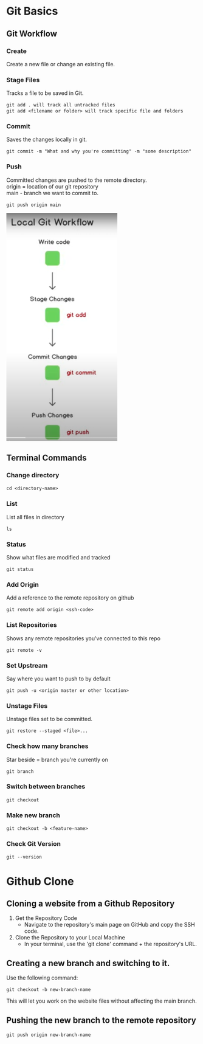 # Git Basics

## Git Workflow

### Create
Create a new file or change an existing file.

### Stage Files
Tracks a file to be saved in Git.

    git add . will track all untracked files
    git add <filename or folder> will track specific file and folders 

### Commit
Saves the changes locally in git.

    git commit -m "What and why you're committing" -m "some description"

### Push
Committed changes are pushed to the remote directory.  
origin = location of our git repository  
main - branch we want to commit to.

    git push origin main


![local-git-workflow.png](images/local-git-workflow.png)


## Terminal Commands

### Change directory  

    cd <directory-name>

### List 
List all files in directory

    ls 

### Status
Show what files are modified and tracked

    git status

### Add Origin
Add a reference to the remote repository on github

    git remote add origin <ssh-code>

### List Repositories
Shows any remote repositories you've connected to this repo

    git remote -v

### Set Upstream
Say where you want to push to by default

    git push -u <origin master or other location>

### Unstage Files
Unstage files set to be committed.

    git restore --staged <file>...

### Check how many branches
Star beside = branch you're currently on
   
    git branch

### Switch between branches

    git checkout

### Make new branch

    git checkout -b <feature-name>

### Check Git Version

    git --version


# Github Clone

## Cloning a website from a Github Repository

1. Get the Repository Code
    * Navigate to the repository's main page on GitHub and copy the SSH code.
2. Clone the Repository to your Local Machine
    * In your terminal, use the 'git clone' command + the repository's URL.

## Creating a new branch and switching to it.

Use the following command:

    git checkout -b new-branch-name

This will let you work on the website files without affecting the main branch.

## Pushing the new branch to the remote repository
    git push origin new-branch-name

